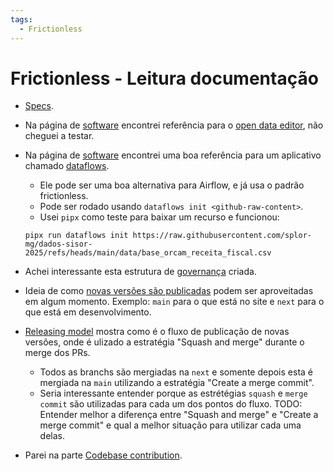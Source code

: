 ```yaml
---
tags:
  - Frictionless
---
```


# Frictionless - Leitura documentação

- [Specs](https://datapackage.org/overview/software/).
- Na página de [software](https://datapackage.org/overview/software/) encontrei referência para o [open data editor](https://opendataeditor.okfn.org/), não cheguei a testar.
- Na página de [software](https://datapackage.org/overview/software/) encontrei uma boa referência para um aplicativo chamado [dataflows](https://github.com/datahq/dataflows).
    - Ele pode ser uma boa alternativa para Airflow, e já usa o padrão frictionless.
    - Pode ser rodado usando `dataflows init <github-raw-content>`.
    - Usei `pipx` como teste para baixar um recurso e funcionou:

    ```
    pipx run dataflows init https://raw.githubusercontent.com/splor-mg/dados-sisor-2025/refs/heads/main/data/base_orcam_receita_fiscal.csv
    ```
- Achei interessante esta estrutura de [governança](https://datapackage.org/overview/governance/) criada.
- Ideia de como [novas versões são publicadas](https://datapackage.org/overview/contributing/#branching-and-releasing) podem ser aproveitadas em algum momento. Exemplo: `main` para o que está no site e `next` para o que está em desenvolvimento.
- [Releasing model](https://datapackage.org/overview/contributing/#releasing-model) mostra como é o fluxo de publicação de novas versões, onde é ulizado a estratégia "Squash and merge" durante o merge dos PRs.
    - Todos as branchs são mergiadas na `next` e somente depois esta é mergiada na `main` utilizando a estratégia "Create a merge commit".
    - Seria interessante entender porque as estrétégias `squash` e `merge commit` são utilizadas para cada um dos pontos do fluxo.
    TODO: Entender melhor a diferença entre "Squash and merge" e "Create a merge commit" e qual a melhor situação para utilizar cada uma delas.


- Parei na parte [Codebase contribution](https://datapackage.org/overview/contributing/#codebase-contribution).
